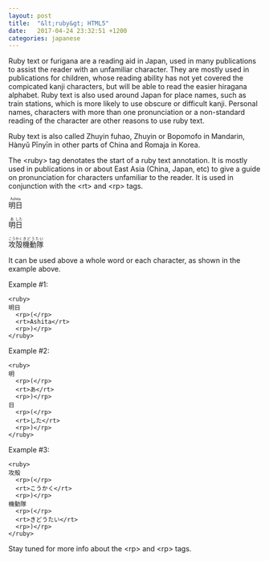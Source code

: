 ```yaml
---
layout: post
title:  "&lt;ruby&gt; HTML5"
date:   2017-04-24 23:32:51 +1200
categories: japanese
---
```

Ruby text or furigana are a reading aid in Japan, used in many publications to assist the reader with an unfamiliar character. They are mostly used in publications for children, whose reading ability has not yet covered the compicated kanji characters, but will be able to read the easier hiragana alphabet. Ruby text is also used around Japan for place names, such as train stations, which is more likely to use obscure or difficult kanji. Personal names, characters with more than one pronunciation or a non-standard reading of the character are other reasons to use ruby text.

Ruby text is also called Zhuyin fuhao, Zhuyin or Bopomofo in Mandarin, Hànyǔ Pīnyīn in other parts of China and Romaja in Korea.

The &lt;ruby&gt; tag denotates the start of a ruby text annotation. It is mostly used in publications in or about East Asia (China, Japan, etc) to give a guide on pronunciation for characters unfamiliar to the reader. It is used in conjunction with the &lt;rt&gt; and &lt;rp&gt; tags.

<p lang="ja"><ruby>明日<rp>(</rp><rt>Ashita</rt><rp>)</rp></ruby>

<ruby>明<rp>(</rp><rt>あ</rt><rp>)</rp>日<rp>(</rp><rt>した</rt><rp>)</rp></ruby>

<p lang="ja"><ruby>攻殻<rp>(</rp><rt>こうかく</rt><rp>)</rp>機動隊<rp>(</rp><rt>きどうたい</rt><rp>)</rp></ruby>

It can be used above a whole word or each character, as shown in the example above.

Example #1:
<pre><code class="language-markup">&lt;ruby>
明日
  &lt;rp>(&lt;/rp>
  &lt;rt>Ashita&lt;/rt>
  &lt;rp>)&lt;/rp>
&lt;/ruby></code></pre>
      
Example #2:
<pre><code class="language-html">&lt;ruby>
明
  &lt;rp>(&lt;/rp>
  &lt;rt>あ&lt;/rt>
  &lt;rp>)&lt;/rp>
日
  &lt;rp>(&lt;/rp>
  &lt;rt>した&lt;/rt>
  &lt;rp>)&lt;/rp>
&lt;/ruby></code></pre>

Example #3:
<pre><code class="language-html">&lt;ruby>
攻殻
  &lt;rp>(&lt;/rp>
  &lt;rt>こうかく&lt;/rt>
  &lt;rp>)&lt;/rp>
機動隊
  &lt;rp>(&lt;/rp>
  &lt;rt>きどうたい&lt;/rt>
  &lt;rp>)&lt;/rp>
&lt;/ruby></code></pre>

Stay tuned for more info about the &lt;rp&gt; and &lt;rp&gt; tags.
